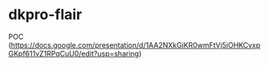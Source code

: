 # dkpro-flair

POC (https://docs.google.com/presentation/d/1AA2NXkGiKR0wmFtVj5iOHKCvxpGKpf611vZ1RPqCuU0/edit?usp=sharing)
